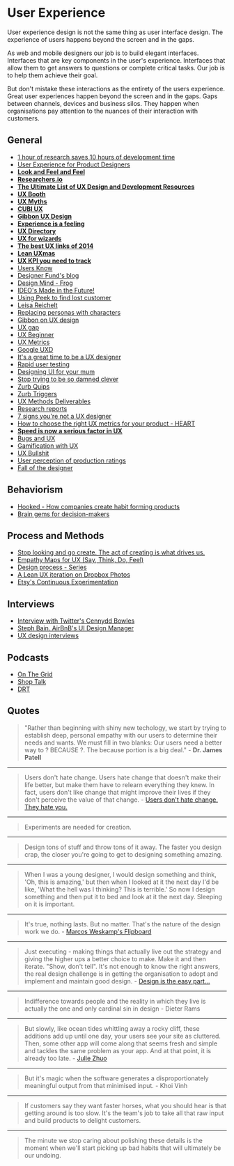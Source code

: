 # User Experience

User experience design is not the same thing as user interface design. The experience of users happens beyond the screen and in the gaps.

As web and mobile designers our job is to build elegant interfaces. Interfaces that are key components in the user's experience. Interfaces that allow them to get answers to questions or complete critical tasks. Our job is to help them achieve their goal.

But don't mistake these interactions as the entirety of the users experience. Great user experiences happen beyond the screen and in the gaps. Gaps between channels, devices and business silos. They happen when organisations pay attention to the nuances of their interaction with customers.

## General

* [1 hour of research saves 10 hours of development time](http://bokardo.com/archives/1-hour-of-research-saves-10-hours-of-development-time/)
* [User Experience for Product Designers](https://medium.com/@paulhershey/user-experience-for-product-designers-e9fa621ce3bc)
* [**Look and Feel and Feel**](https://signalvnoise.com/posts/3868-look-and-feel-and-feel)
* [**Researchers.io**](http://researchers.io/)
* [**The Ultimate List of UX Design and Development Resources**](https://www.codefellows.org/blog/the-ultimate-list-of-ux-design-and-development-resources)
* [**UX Booth**](http://www.uxbooth.com/)
* [**UX Myths**](http://uxmyths.com/)
* [**CUBI UX**](http://cubiux.com/index.php)
* [**Gibbon UX Design**](https://gibbon.co/uxdesign)
* [**Experience is a feeling**](http://www.uxmatters.com/mt/archives/2014/10/user-experience-is-a-feeling.php)
* [**UX Directory**](http://abetteruserexperience.com/ux-directory/)
* [**UX for wizards**](https://medium.com/re-form/ux-for-wizards-e6ffaad577b4)
* [**The best UX links of 2014**](https://medium.com/@kennycheny/the-best-user-experience-links-of-2014-7405f7d1668a)
* [**Lean UXmas**](http://leanuxmas.com/)
* [**UX KPI you need to track**](http://designmodo.com/ux-kpi/)
* [Users Know](http://usersknow.blogspot.sg/)
* [Designer Fund's blog](http://designerfund.com/bridge/blog/)
* [Design Mind - Frog](http://designmind.frogdesign.com/)
* [IDEO's Made in the Future!](http://madeinthefuture.co/)
* [Using Peek to find lost customer](http://blog.ramen.is/design/we-lost-a-customer-this-is-how-we-found-out/)
* [Leisa Reichelt](http://www.disambiguity.com/)
* [Replacing personas with characters](https://medium.com/p/aa72d3cf6c69)
* [Gibbon on UX design](https://gibbon.co/maximebodereau/ux-design)
* [UX gap](http://www.100shapes.com/blog/ux-gap-where-user-experience-begins-ends/)
* [UX Beginner](http://www.uxbeginner.com/)
* [UX Metrics](http://www.dtelepathy.com/ux-metrics)
* [Google UXD](http://developerlife.com/ux/)
* [It's a great time to be a UX designer](http://aneventapart.com/news/post/its-a-great-time-to-be-a-ux-designer-by-jared-spool-an-event-apart-video/)
* [Rapid user testing](http://fakecrow.com/rapid-user-testing/)
* [Designing UI for your mum](https://medium.com/@TGines/designing-user-interfaces-for-your-mother-dd45ec50f7b0)
* [Stop trying to be so damned clever](http://www.fastcodesign.com/3021554/innovation-by-design/hey-designers-stop-trying-to-be-so-damned-clever/)
* [Zurb Quips](http://zurb.com/quips)
* [Zurb Triggers](http://zurb.com/triggers)
* [UX Methods Deliverables](http://uxdesign.cc/ux-methods-deliverables/)
* [Research reports](http://baymard.com/)
* [7 signs you're not a UX designer](http://uxmastery.com/7-signs-person-isnt-actually-ux-designer/)
* [How to choose the right UX metrics for your product - HEART](http://www.gv.com/lib/how-to-choose-the-right-ux-metrics-for-your-product)
* [**Speed is now a serious factor in UX**](http://blog.usabilla.com/need-speed-fast-loading-key-satisfying-ux/)
* [Bugs and UX](http://baymard.com/blog/bugs-and-user-experience)
* [Gamification with UX](http://www.paulolyslager.com/ux-designers-can-learn-game-design-gamification/)
* [UX Bullshit](http://uxbullshit.com/)
* [User perception of production ratings](http://baymard.com/blog/user-perception-of-product-ratings)
* [Fall of the designer](http://www.elischiff.com/blog/2015/5/5/fall-of-the-designer-part-v-self-flagellation)

## Behaviorism

* [Hooked - How companies create habit forming products](http://www.farnamstreetblog.com/2014/03/hooked/)
* [Brain gems for decision-makers](http://coglode.com/)


## Process and Methods

* [Stop looking and go create. The act of creating is what drives us.](https://www.drawar.com/posts/stop-looking-and-go-create)
* [Empathy Maps for UX (Say, Think, Do, Feel)](http://www.tadpull.com/usability-tools/how-to-use-empathy-map-for-user-experience-mapping)
* [Design process - Series](http://www.lurkmoophy.com/2014/an-actual-design-process-research-planning/)
* [A Lean UX iteration on Dropbox Photos](https://medium.com/kerems-picks/edfa7b245c27)
* [Etsy's Continuous Experimentation](http://mcfunley.com/design-for-continuous-experimentation)

## Interviews

* [Interview with Twitter's Cennydd Bowles](http://www.northerndiv.com/interview-twitters-cennydd-bowles/)
* [Steph Bain. AirBnB's UI Design Manager](http://designerfund.com/bridge/day-in-the-life-at-airbnb-steph-bain/)
* [UX design interviews](https://medium.com/ux-design-interviews)

## Podcasts

* [On The Grid](http://onthegrid.co/)
* [Shop Talk](http://shoptalkshow.com/)
* [DRT](http://drt.fm/)

## Quotes

> "Rather than beginning with shiny new techology, we start by trying to establish deep, personal empathy with our users to determine their needs and wants. We must fill in two blanks: Our users need a better way to ? BECAUSE ?. The because portion is a big deal." - **Dr. James Patell**

---
> Users don't hate change. Users hate change that doesn't make their life better, but make them have to relearn everything they knew. In fact, users don't like change that might improve their lives if they don't perceive the value of that change. - [Users don't hate change. They hate you.](https://medium.com/design-startups/461772fbcac7)

---
> Experiments are needed for creation.

---
> Design tons of stuff and throw tons of it away. The faster you design crap, the closer you're going to get to designing something amazing.

---
> When I was a young designer, I would design something and think, 'Oh, this is amazing,' but then when I looked at it the next day I'd be like, 'What the hell was I thinking? This is terrible.' So now I design something and then put it to bed and look at it the next day. Sleeping on it is important.

---
> It's true, nothing lasts. But no matter. That's the nature of the design work we do. - [Marcos Weskamp's Flipboard](http://www.fastcompany.com/3017867/most-creative-people/how-flipboards-head-designer-grapples-with-the-webs-manic-pace-of-chang)

---
> Just executing - making things that actually live out the strategy and giving the higher ups a better choice to make. Make it and then iterate. "Show, don't tell". It's not enough to know the right answers, the real design challenge is in getting the organisation to adopt and implement and maintain good design. - [Design is the easy part...](http://www.disambiguity.com/design-is-the-easy-part/)

---
> Indifference towards people and the reality in which they live is actually the one and only cardinal sin in design - Dieter Rams

---
> But slowly, like ocean tides whittling away a rocky cliff, these additions add up until one day, your users see your site as cluttered. Then, some other app will come along that seems fresh and simple and tackles the same problem as your app. And at that point, it is already too late. - [Julie Zhuo](https://medium.com/the-year-of-the-looking-glass/6c975dede146)

---
> But it's magic when the software generates a disproportionately meaningful output from that minimised input. - Khoi Vinh

---
> If customers say they want faster horses, what you should hear is that getting around is too slow. It's the team's job to take all that raw input and build products to delight customers.

---
> The minute we stop caring about polishing these details is the moment when we'll start picking up bad habits that will ultimately be our undoing.


